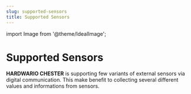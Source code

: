 ```yaml
---
slug: supported-sensors
title: Supported Sensors
---
```


import Image from '@theme/IdealImage';

# Supported Sensors

**HARDWARIO CHESTER** is supporting few variants of external sensors via digital communication. This make benefit to collecting several different values and informations from sensors.